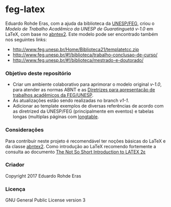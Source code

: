 # feg-latex

Eduardo Rohde Eras, com a ajuda da biblioteca da [UNESP/FEG](http://www.feg.unesp.br/), criou o _Modelo de Trabalho Acadêmico da UNESP de Guaratinguetá v-1.0_ em LaTeX, com base no [abntex2](http://www.abntex.net.br). Este modelo pode ser encontrado também nos seguintes links:

- http://www.feg.unesp.br/Home/Biblioteca21/templatetcc.zip
- http://www.feg.unesp.br/#!/biblioteca/trabalho-conclusao-de-curso/
- http://www.feg.unesp.br/#!/biblioteca/mestrado-e-doutorado/



### Objetivo deste repositório ###

- Criar um ambiente colaborativo para aprimorar o modelo original _v-1.0_, para atender as normas ABNT e as [Diretrizes para apresentação de trabalhos acadêmicos da FEG/UNESP](http://www.feg.unesp.br/Home/Biblioteca21/diretrizes-2016.pdf).
- As atualizações estão sendo realizadas no branch _v1-1_.
- Adicionar ao template exemplos de diversas referências de acordo com as diretrized da UNESP/FEG (principalmente em eventos) e tabelas longas (multiplas páginas com [longtable](https://ctan.org/pkg/longtable).

### Considerações ###

Para contribuir neste projeto é recomendável ter noções básicas do LaTeX e da classe [abntex2](http://www.abntex.net.br). Como introdução ao LaTeX recomendo fortemente a consulta ao documento [The Not So Short Introduction to LATEX 2ε](https://ctan.org/tex-archive/info/lshort/english/)


### Criador ###

Copyright 2017 Eduardo Rohde Eras 

### Licença ###

GNU General Public License version 3
